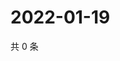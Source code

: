 # 2022-01-19

共 0 条

<!-- BEGIN WEIBO -->
<!-- 最后更新时间 Wed Jan 19 2022 15:09:00 GMT+0800 (China Standard Time) -->

<!-- END WEIBO -->
